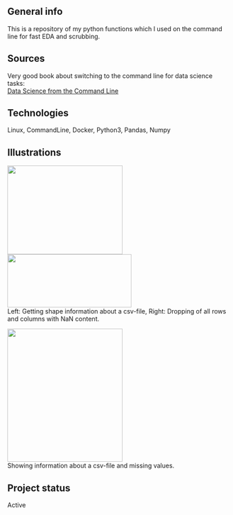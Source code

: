 ## General info
This is a repository of my python functions which I used on the command line for fast EDA and scrubbing.

## Sources
Very good book about switching to the command line for data science tasks: <br>
[Data Science from the Command Line ](https://www.datascienceatthecommandline.com/2e/chapter-1-introduction.html)

## Technologies 
Linux, CommandLine, Docker, Python3, Pandas, Numpy

## Illustrations
<img src="https://user-images.githubusercontent.com/78420756/109422739-2fb42300-79dd-11eb-9244-38c4dfd30068.PNG" width="260" height="200"> <img src="https://user-images.githubusercontent.com/78420756/109422741-30e55000-79dd-11eb-9be4-4a5d05c630f2.PNG" width="280" height="120"> <br>
Left: Getting shape information about a csv-file, Right: Dropping of all rows and columns with NaN content. <p>
<img src="https://user-images.githubusercontent.com/78420756/109422742-317de680-79dd-11eb-87b3-141a87463721.PNG" width="260" height="300"> <br>
Showing information about a csv-file and missing values.

## Project status
Active

